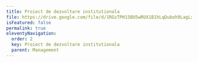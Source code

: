 ```yaml
---
title: Proiect de dezvoltare institutionala
file: https://drive.google.com/file/d/1RGzTPH15BU5wRUX1B1hLqDuboh9LagLx/view?usp=sharing
isFeatured: false
permalink: true
eleventyNavigation:
  order: 2
  key: Proiect de dezvoltare institutionala
  parent: Management
---
```


